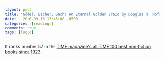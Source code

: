 ```yaml
---
layout: post
title: "Gödel, Escher, Bach: An Eternal Golden Braid by Douglas R. Hofstadter"
date:   2016-09-16 13:43:08 -0500
categories: [readings]
comments: true
tags: [logic]
---
```

It ranks number 57 in the [TIME magazine's all TIME 100 best non-fiction books since 1923](http://www.goodreads.com/list/show/12719.Time_Magazine_s_All_TIME_100_Best_Non_Fiction_Books).


